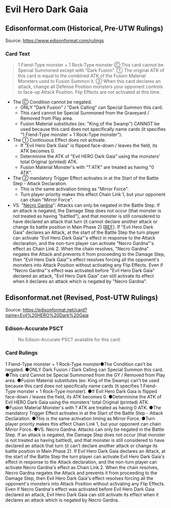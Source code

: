 # Evil Hero Dark Gaia

## Edisonformat.com (Historical, Pre-UTW Rulings)

Source: https://www.edisonformat.com/rulings

### Card Text

> 1 Fiend-Type monster + 1 Rock-Type monster
Ⓒ This card cannot be Special Summoned except with "Dark Fusion". ① The original ATK of this card is equal to the combined ATK of the Fusion Material Monsters used to Fusion Summon it. ② When this card declares an attack, change all Defense Position monsters your opponent controls to face-up Attack Position. Flip Effects are not activated at this time.

*   The Ⓒ Condition cannot be negated.
    *   ONLY "Dark Fusion" / "Dark Calling" can Special Summon this card.
    *   This card cannot be Special Summoned from the Graveyard / Removed from Play area.
    *   Fusion Material substitutes (ex: "King of the Swamp") CANNOT be used because this card does not specifically name cards (it specifies "1 Fiend-Type monster + 1 Rock-Type monster").
*   The ① Continuous Effect does not activate.
    *   If "Evil Hero Dark Gaia" is flipped face-down / leaves the field, its ATK becomes 0.
    *   Determinine the ATK of "Evil HERO Dark Gaia" using the monsters' total Original (printed) ATK.
    *   Fusion Material Monster's with "? ATK" are treated as having "0 ATK".
*   The ② mandatory Trigger Effect activates in at the Start of the Battle Step - Attack Declaration.
    *   This is the same activation timing as "Mirror Force".
    *   Turn player priority makes this effect Chain Link 1, but your opponent can chain "Mirror Force".
*   VS. "[Necro Gardna](https://yugipedia.com/wiki/Necro_Gardna)": Attacks can only be negated in the Battle Step. If an attack is negated, the Damage Step does not occur (that monster is not treated as having "battled"), and that monster is still considered to have declared an attack that turn (it cannot declare another attack or change its battle position in Main Phase 2) \[[REF](https://yugipedia.com/wiki/Negate)\]. If "Evil Hero Dark Gaia" declares an Attack, at the start of the Battle Step the turn player can activate "Evil Hero Dark Gaia"'s effect in response to the Attack declaration, and the non-turn player can activate "Necro Gardna"'s effect as Chain Link 2. When the chain resolves, "Necro Gardna" negates the Attack and prevents it from proceeding to the Damage Step, then "Evil Hero Dark Gaia"'s effect resolves forcing all the opponent's monsters into Attack Position without activating any Flip Effects. Even if "Necro Gardna"'s effect was activated before "Evil Hero Dark Gaia" declared an attack, "Evil Hero Dark Gaia" can still activate its effect when it declares an attack which is negated by "Necro Gardna".

## Edisonformat.net (Revised, Post-UTW Rulings)

Source: https://edisonformat.net/card?name=Evil%20HERO%20Dark%20Gaia

### Edison-Accurate PSCT

> No Edison-Accurate PSCT available for this card.

### Card Rulings

1 Fiend-Type monster + 1 Rock-Type monster●The Condition can't be negated.
●ONLY Dark Fusion / Dark Calling can Special Summon this card.
●This card Cannot be Special Summoned from the GY / Removed from Play area.
●Fusion Material substitutes (ex: King of the Swamp) can't be used because this card does not specifically name cards (it specifies 1 Fiend-Type monster + 1 Rock-Type monster).
●If Evil Hero Dark Gaia is flipped face-down / leaves the field, its ATK becomes 0.
●Determinine the ATK of Evil HERO Dark Gaia using the monsters' total Original (printed) ATK.
●Fusion Material Monster's with ? ATK are treated as having 0 ATK.
●The mandatory Trigger Effect activates in at the Start of the Battle Step - Attack Declaration.
●This is the same activation timing as Mirror Force.
●Turn player priority makes this effect Chain Link 1, but your opponent can chain Mirror Force.
●VS. Necro Gardna: Attacks can only be negated in the Battle Step. If an attack is negated, the Damage Step does not occur (that monster is not treated as having battled), and that monster is still considered to have declared an attack that turn (it can't declare another attack or change its battle position in Main Phase 2). If Evil Hero Dark Gaia declares an Attack, at the start of the Battle Step the turn player can activate Evil Hero Dark Gaia's effect in response to the Attack declaration, and the non-turn player can activate Necro Gardna's effect as Chain Link 2. When the chain resolves, Necro Gardna negates the Attack and prevents it from proceeding to the Damage Step, then Evil Hero Dark Gaia's effect resolves forcing all the opponent's monsters into Attack Position without activating any Flip Effects. Even if Necro Gardna's effect was activated before Evil Hero Dark Gaia declared an attack, Evil Hero Dark Gaia can still activate its effect when it declares an attack which is negated by Necro Gardna.
            
